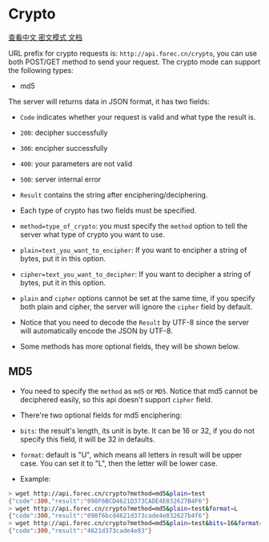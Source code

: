 # Crypto

[查看中文 密文模式 文档](http://blog.forec.cn/apis/crypto.html)

URL prefix for crypto requests is: `http://api.forec.cn/crypto`, you can use both POST/GET method to send your request.
The crypto mode can support the following types:
 * md5

The server will returns data in JSON format, it has two fields:
* `Code` indicates whether your request is valid and what type the result is.  
 * `200`: decipher successfully  
 * `300`: encipher successfully  
 * `400`: your parameters are not valid  
 * `500`: server internal error  

* `Result` contains the string after enciphering/deciphering.  
* Each type of crypto has two fields must be specified.  
 * `method=type_of_crypto`: you must specify the `method` option to tell the server what type of crypto you want to use.
 * `plain=text_you_want_to_encipher`: If you want to encipher a string of bytes, put it in this option.
 * `cipher=text_you_want_to_decipher`: If you want to decipher a string of bytes, put it in this option.
 * `plain` and `cipher` options cannot be set at the same time, if you specify both plain and cipher, the server will ignore the `cipher` field by default.

* Notice that you need to decode the `Result` by UTF-8 since the server will automatically encode the JSON by UTF-8.
* Some methods has more optional fields, they will be shown below.

## MD5
* You need to specify the `method` as `md5` or `MD5`. Notice that md5 cannot be deciphered easily, so this api doesn't support `cipher` field.   
* There're two optional fields for md5 enciphering:
 * `bits`: the result's length, its unit is byte. It can be 16 or 32, if you do not specify this field, it will be 32 in defaults.
 * `format`: default is "U", which means all letters in result will be upper case. You can set it to "L", then the letter will be lower case.

* Example:
```bash
> wget http://api.forec.cn/crypto?method=md5&plain=test
{"code":300,"result":"098F6BCD4621D373CADE4E832627B4F6"}
> wget http://api.forec.cn/crypto?method=md5&plain=test&format=L
{"code":300,"result":"098f6bcd4621d373cade4e832627b4f6"}
> wget http://api.forec.cn/crypto?method=md5&plain=test&bits=16&format=L
{"code":300,"result":"4621d373cade4e83"}
```